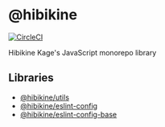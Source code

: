 # @hibikine

[![CircleCI](https://circleci.com/gh/HibikineKage/hibikine.svg?style=svg)](https://circleci.com/gh/HibikineKage/hibikine)

Hibikine Kage's JavaScript monorepo library

## Libraries

-   [@hibikine/utils](https://github.com/HibikineKage/utils)
-   [@hibikine/eslint-config](https://github.com/HibikineKage/hibikine/tree/master/packages/eslint-config)
-   [@hibikine/eslint-config-base](https://github.com/HibikineKage/hibikine/tree/master/packages/eslint-config-base)
